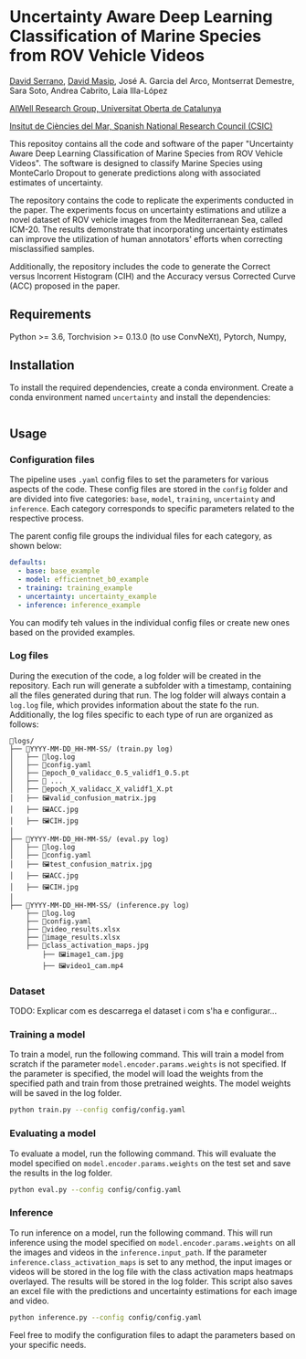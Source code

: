 # Uncertainty Aware Deep Learning Classification of Marine Species from ROV Vehicle Videos

[David Serrano](https://scholar.google.es/citations?user=CWuYYNUAAAAJ&hl=en&oi=sra), [David Masip](https://scholar.google.es/citations?user=eHOqwS8AAAAJ&hl=en&oi=ao), José A. Garcia del Arco, Montserrat Demestre, Sara Soto, Andrea Cabrito, Laia Illa-López

[AIWell Research Group, Universitat Oberta de Catalunya](https://aiwell.uoc.edu/)

[Insitut de Ciències del Mar, Spanish National Research Council (CSIC)](https://icm.csic.es/en)

This repositoy contains all the code and software of the paper "Uncertainty Aware Deep Learning Classification of Marine Species from ROV Vehicle Videos". The software is designed to classify Marine Species using MonteCarlo Dropout to generate predictions along with associated estimates of uncertainty.

The repository contains the code to replicate the experiments conducted in the paper. The experiments focus on uncertainty estimations and utilize a novel dataset of ROV vehicle images from the Mediterranean Sea, called ICM-20. The results demonstrate that incorporating uncertainty estimates can improve the utilization of human annotators' efforts when correcting misclassified samples.

Additionally, the repository includes the code to generate the Correct versus Incorrent Histogram (CIH) and the Accuracy versus Corrected Curve (ACC) proposed in the paper.

## Requirements
Python >= 3.6, Torchvision >= 0.13.0 (to use ConvNeXt), Pytorch, Numpy,  

## Installation
To install the required dependencies, create a conda environment. 
Create a conda environment named `uncertainty` and install the dependencies:

```bash
```

## Usage
### Configuration files
The pipeline uses `.yaml` config files to set the parameters for various aspects of the code. These config files are stored in the `config` folder and are divided into five categories: `base`, `model`, `training`, `uncertainty` and `inference`. Each category corresponds to specific parameters related to the respective process.

The parent config file groups the individual files for each category, as shown below:

```yaml
defaults:
  - base: base_example
  - model: efficientnet_b0_example
  - training: training_example
  - uncertainty: uncertainty_example
  - inference: inference_example
```

You can modify teh values in the individual config files or create new ones based on the provided examples.

### Log files
During the execution of the code, a log folder will be created in the repository. Each run will generate a subfolder with a timestamp, containing all the files generated during that run. The log folder will always contain a `log.log` file, which provides information about the state fo the run. Additionally, the log files specific to each type of run are organized as follows:
```
📂logs/
├── 📂YYYY-MM-DD_HH-MM-SS/ (train.py log)
│   ├── 📜log.log
│   ├── 📜config.yaml
│   ├── 💾epoch_0_validacc_0.5_validf1_0.5.pt
│   ├── 💾 ...
│   ├── 💾epoch_X_validacc_X_validf1_X.pt
│   ├── 🖼️valid_confusion_matrix.jpg
│   ├── 🖼️ACC.jpg
│   ├── 🖼CIH.jpg
│
├── 📂YYYY-MM-DD_HH-MM-SS/ (eval.py log)
│   ├── 📜log.log
│   ├── 📜config.yaml
│   ├── 🖼️test_confusion_matrix.jpg
│   ├── 🖼️ACC.jpg
│   ├── 🖼CIH.jpg
│
├── 📂YYYY-MM-DD_HH-MM-SS/ (inference.py log)
    ├── 📜log.log
    ├── 📜config.yaml
    ├── 🧮video_results.xlsx
    ├── 🧮image_results.xlsx
    ├── 📂class_activation_maps.jpg
        ├── 🖼image1_cam.jpg
        ├── 🖼video1_cam.mp4
```

### Dataset
TODO: Explicar com es descarrega el dataset i com s'ha e configurar...

### Training a model
To train a model, run the following command. This will train a model from scratch if the parameter `model.encoder.params.weights` is not specified. If the parameter is specified, the model will load the weights from the specified path and train from those pretrained weights. The model weights will be saved in the log folder.

```bash
python train.py --config config/config.yaml
```

### Evaluating a model
To evaluate a model, run the following command. This will evaluate the model specified on `model.encoder.params.weights` on the test set and save the results in the log folder.

```bash
python eval.py --config config/config.yaml
```

### Inference
To run inference on a model, run the following command. This will run inference using the model specified on `model.encoder.params.weights` on all the images and videos in the `inference.input_path`. If the parameter `inference.class_activation_maps` is set to any method, the input images or videos will be stored in the log file with the class activation maps heatmaps overlayed. The results will be stored in the log folder. This script also saves an excel file with the predictions and uncertainty estimations for each image and video.

```bash
python inference.py --config config/config.yaml
```

Feel free to modify the configuration files to adapt the parameters based on your specific needs.
